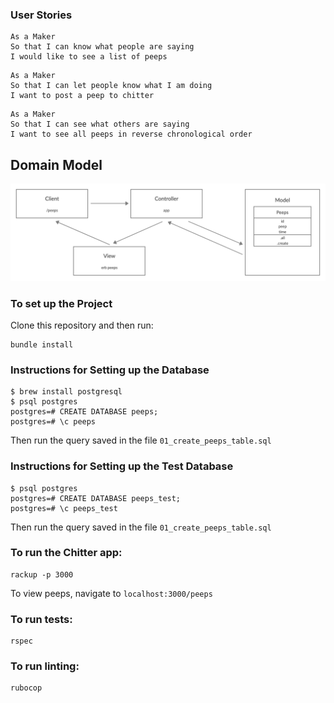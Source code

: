 ### User Stories

```
As a Maker
So that I can know what people are saying
I would like to see a list of peeps
```
```
As a Maker
So that I can let people know what I am doing
I want to post a peep to chitter
```
```
As a Maker
So that I can see what others are saying
I want to see all peeps in reverse chronological order
```

## Domain Model

![Chitter domain model](./public/images/chitter_02.png)

### To set up the Project
Clone this repository and then run:
```
bundle install
```

### Instructions for Setting up the Database

```
$ brew install postgresql
$ psql postgres
postgres=# CREATE DATABASE peeps;
postgres=# \c peeps
```
Then run the query saved in the file `01_create_peeps_table.sql`

### Instructions for Setting up the Test Database

```
$ psql postgres
postgres=# CREATE DATABASE peeps_test;
postgres=# \c peeps_test
```
Then run the query saved in the file `01_create_peeps_table.sql`

### To run the Chitter app:

```
rackup -p 3000
```

To view peeps, navigate to `localhost:3000/peeps`

### To run tests:

```
rspec
```
### To run linting:
```
rubocop
```
